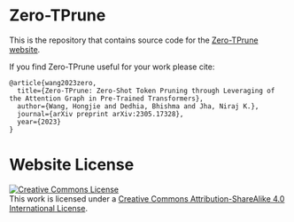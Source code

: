 # Zero-TPrune

This is the repository that contains source code for the [Zero-TPrune website](https://zerotprune.github.io).

If you find Zero-TPrune useful for your work please cite:
```
@article{wang2023zero,
  title={Zero-TPrune: Zero-Shot Token Pruning through Leveraging of the Attention Graph in Pre-Trained Transformers},
  author={Wang, Hongjie and Dedhia, Bhishma and Jha, Niraj K.},
  journal={arXiv preprint arXiv:2305.17328},
  year={2023}
}
```

# Website License
<a rel="license" href="http://creativecommons.org/licenses/by-sa/4.0/"><img alt="Creative Commons License" style="border-width:0" src="https://i.creativecommons.org/l/by-sa/4.0/88x31.png" /></a><br />This work is licensed under a <a rel="license" href="http://creativecommons.org/licenses/by-sa/4.0/">Creative Commons Attribution-ShareAlike 4.0 International License</a>.
